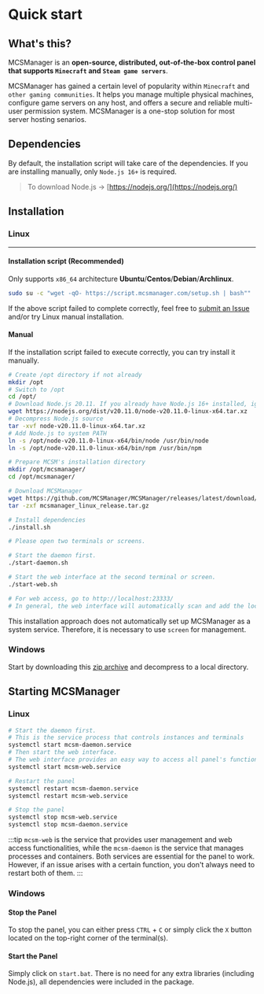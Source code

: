 # Quick start

## What's this?

MCSManager is an **open-source, distributed, out-of-the-box control panel that supports `Minecraft` and `Steam game servers`**.

MCSManager has gained a certain level of popularity within `Minecraft` and `other gaming communities`. It helps you manage multiple physical machines, configure game servers on any host, and offers a secure and reliable multi-user permission system. MCSManager is a one-stop solution for most server hosting senarios.

## Dependencies

By default, the installation script will take care of the dependencies. If you are installing manually, only `Node.js 16+` is required.

> To download Node.js -> [https://nodejs.org/](https://nodejs.org/)

## Installation

### Linux

---

#### Installation script (Recommended)

Only supports `x86_64` architecture **Ubuntu**/**Centos**/**Debian**/**Archlinux**.

```bash
sudo su -c "wget -qO- https://script.mcsmanager.com/setup.sh | bash""
```

If the above script failed to complete correctly, feel free to [submit an Issue](https://github.com/MCSManager/MCSManager/issues) and/or try Linux manual installation.

#### Manual

If the installation script failed to execute correctly, you can try install it manually.

```bash
# Create /opt directory if not already
mkdir /opt
# Switch to /opt
cd /opt/
# Download Node.js 20.11. If you already have Node.js 16+ installed, ignore this step.
wget https://nodejs.org/dist/v20.11.0/node-v20.11.0-linux-x64.tar.xz
# Decompress Node.js source
tar -xvf node-v20.11.0-linux-x64.tar.xz
# Add Node.js to system PATH
ln -s /opt/node-v20.11.0-linux-x64/bin/node /usr/bin/node
ln -s /opt/node-v20.11.0-linux-x64/bin/npm /usr/bin/npm

# Prepare MCSM's installation directory
mkdir /opt/mcsmanager/
cd /opt/mcsmanager/

# Download MCSManager
wget https://github.com/MCSManager/MCSManager/releases/latest/download/mcsmanager_linux_release.tar.gz
tar -zxf mcsmanager_linux_release.tar.gz

# Install dependencies
./install.sh

# Please open two terminals or screens.

# Start the daemon first.
./start-daemon.sh

# Start the web interface at the second terminal or screen.
./start-web.sh

# For web access, go to http://localhost:23333/
# In general, the web interface will automatically scan and add the local daemon.
```

This installation approach does not automatically set up MCSManager as a system service. Therefore, it is necessary to use `screen` for management.

### Windows

Start by downloading this [zip archive](https://github.com/MCSManager/MCSManager/releases/latest/download/mcsmanager_windows_release.zip) and decompress to a local directory.

## Starting MCSManager

### Linux

```bash
# Start the daemon first.
# This is the service process that controls instances and terminals
systemctl start mcsm-daemon.service
# Then start the web interface.
# The web interface provides an easy way to access all panel's functionalities
systemctl start mcsm-web.service

# Restart the panel
systemctl restart mcsm-daemon.service
systemctl restart mcsm-web.service

# Stop the panel
systemctl stop mcsm-web.service
systemctl stop mcsm-daemon.service
```

:::tip
`mcsm-web` is the service that provides user management and web access functionalities, while the `mcsm-daemon` is the service that manages processes and containers. Both services are essential for the panel to work. However, if an issue arises with a certain function, you don't always need to restart both of them.
:::

### Windows

#### Stop the Panel

To stop the panel, you can either press `CTRL` + `C` or simply click the `X` button located on the top-right corner of the terminal(s).

#### Start the Panel

Simply click on `start.bat`. There is no need for any extra libraries (including Node.js), all dependencies were included in the package.
